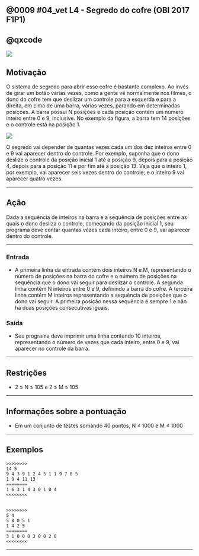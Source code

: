 ## @0009 #04_vet L4 - Segredo do cofre (OBI 2017 F1P1)
## @qxcode

![](capa.jpg)

## Motivação

O sistema de segredo para abrir esse cofre é bastante complexo. Ao invés de girar um botão várias vezes, como a gente vê normalmente nos filmes, o dono do cofre tem que deslizar um controle para a esquerda e para a direita, em cima de uma barra, várias vezes, parando em determinadas posições. A barra possui N posições e cada posição contém um número inteiro entre 0 e 9, inclusive. No exemplo da figura, a barra tem 14 posições e o controle está na posição 1.

![](https://raw.githubusercontent.com/qxcodefup/arcade/master/base/0009/cofre.png)

O segredo vai depender de quantas vezes cada um dos dez inteiros entre 0 e 9 vai aparecer dentro do controle. Por exemplo, suponha que o dono deslize o controle da posição inicial 1 até a posição 9, depois para a posição 4, depois para a posição 11 e por fim até a posição 13. Veja que o inteiro 1, por exemplo, vai aparecer seis vezes dentro do controle; e o inteiro 9 vai aparecer quatro vezes.

---

## Ação

Dada a sequência de inteiros na barra e a sequência de posições entre as quais o dono desliza o controle, começando da posição inicial 1, seu programa deve contar quantas vezes cada inteiro, entre 0 e 9, vai aparecer dentro do controle.

---

### Entrada

- A primeira linha da entrada contém dois inteiros N e M, representando o número de posições na barra do cofre e o número de posições na sequência que o dono vai seguir para deslizar o controle. A segunda linha contém N inteiros entre 0 e 9, definindo a barra do cofre. A terceira linha contém M inteiros representando a sequência de posições que o dono vai seguir. A primeira posição nessa sequência é sempre 1 e não há duas posições consecutivas iguais.

### Saída

- Seu programa deve imprimir uma linha contendo 10 inteiros, representando o número de vezes que cada inteiro, entre 0 e 9, vai aparecer no controle da barra.

---

## Restrições

*   2 ≤ N ≤ 105 e 2 ≤ M ≤ 105

---

## Informações sobre a pontuação

*   Em um conjunto de testes somando 40 pontos, N ≤ 1000 e M ≤ 1000

---

## Exemplos

```
>>>>>>>>
14 5
9 4 3 9 1 2 4 5 1 1 9 7 0 5
1 9 4 11 13
========
1 6 3 1 4 3 0 1 0 4
<<<<<<<<


>>>>>>>>
5 4
5 8 0 5 1
1 4 2 5
========
3 1 0 0 0 3 0 0 2 0
<<<<<<<<
```

---

<!---
>>>>>>>>
10 10
6 6 7 7 2 8 9 2 0 0
1 10 3 9 6 9 8 1 8 2
========
5 0 13 0 0 0 6 11 7 8
<<<<<<<<


>>>>>>>>
10 10
8 2 5 6 8 0 0 7 3 3
1 9 7 2 4 2 9 10 9 6
========
8 0 3 4 0 5 4 4 4 0
<<<<<<<<
---!>